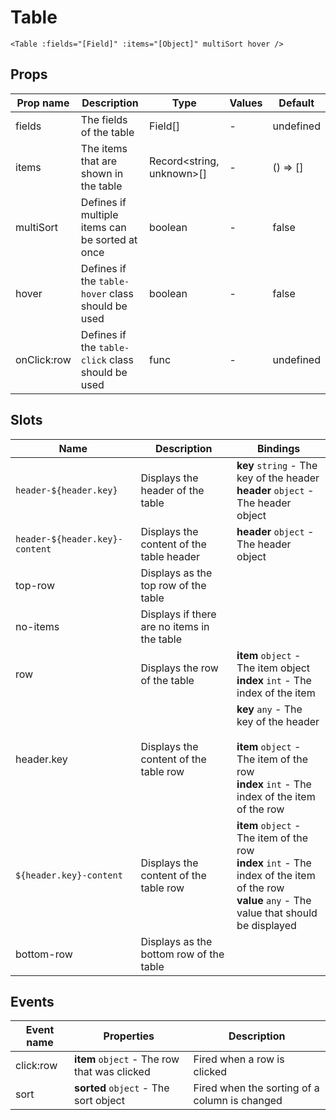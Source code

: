 # Table

```vue
<Table :fields="[Field]" :items="[Object]" multiSort hover />
```

## Props

| Prop name   | Description                                       | Type                            | Values | Default     |
| ----------- | ------------------------------------------------- | ------------------------------- | ------ | ----------- |
| fields      | The fields of the table                           | Field[]                         | -      | undefined   |
| items       | The items that are shown in the table             | Record&lt;string, unknown&gt;[] | -      | () =&gt; [] |
| multiSort   | Defines if multiple items can be sorted at once   | boolean                         | -      | false       |
| hover       | Defines if the `table-hover` class should be used | boolean                         | -      | false       |
| onClick:row | Defines if the `table-click` class should be used | func                            | -      | undefined   |

## Slots

| Name                           | Description                                 | Bindings                                                                                                                                                     |
| ------------------------------ | ------------------------------------------- | ------------------------------------------------------------------------------------------------------------------------------------------------------------ |
| `header-${header.key}`         | Displays the header of the table            | **key** `string` - The key of the header<br/>**header** `object` - The header object<br/>                                                                    |
| `header-${header.key}-content` | Displays the content of the table header    | **header** `object` - The header object<br/>                                                                                                                 |
| top-row                        | Displays as the top row of the table        |                                                                                                                                                              |
| no-items                       | Displays if there are no items in the table |                                                                                                                                                              |
| row                            | Displays the row of the table               | **item** `object` - The item object<br/>**index** `int` - The index of the item                                                                              |
| header.key                     | Displays the content of the table row       | **key** `any` - The key of the header<br/><br/>**item** `object` - The item of the row<br/>**index** `int` - The index of the item of the row                |
| `${header.key}-content`        | Displays the content of the table row       | **item** `object` - The item of the row<br/>**index** `int` - The index of the item of the row<br/>**value** `any` - The value that should be displayed<br/> |
| bottom-row                     | Displays as the bottom row of the table     |                                                                                                                                                              |

## Events

| Event name | Properties                                   | Description                                   |
| ---------- | -------------------------------------------- | --------------------------------------------- |
| click:row  | **item** `object` - The row that was clicked | Fired when a row is clicked                   |
| sort       | **sorted** `object` - The sort object        | Fired when the sorting of a column is changed |
